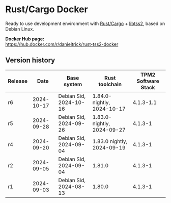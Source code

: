 Rust/Cargo Docker
=================

Ready to use development environment with [Rust/Cargo](https://www.rust-lang.org/) + [libtss2](https://github.com/tpm2-software/tpm2-tss), based on Debian Linux.

**Docker Hub page:**  
<https://hub.docker.com/r/danieltrick/rust-tss2-docker>


Version history
---------------

| **Release** | **Date**   | **Base system**        | **Rust toolchain**         | **TPM2 Software Stack** |
| ----------- | ---------- | ---------------------- | -------------------------- | ----------------------- |
| r6          | 2024-10-17 | Debian Sid, 2024-10-16 | 1.84.0-nightly, 2024-10-17 | 4.1.3-1.1               |
| r5          | 2024-09-28 | Debian Sid, 2024-09-26 | 1.83.0-nightly, 2024-09-27 | 4.1.3-1                 |
| r4          | 2024-09-20 | Debian Sid, 2024-09-04 | 1.83.0 nightly, 2024-09-19 | 4.1.3-1                 |
| r2          | 2024-09-05 | Debian Sid, 2024-09-04 | 1.81.0                     | 4.1.3-1                 |
| r1          | 2024-09-03 | Debian Sid, 2024-08-13 | 1.80.0                     | 4.1.3-1                 |
